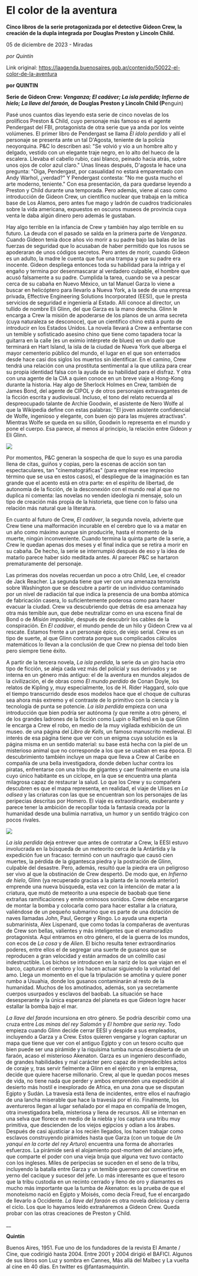 # El color de la aventura

**Cinco libros de la serie protagonizada por el detective Gideon Crew, la creación de la dupla integrada por Douglas Preston y Lincoln Child.**

05 de diciembre de 2023 - Miradas

_por Quintín_

Link original: https://laagenda.buenosaires.gob.ar/contenido/50022-el-color-de-la-aventura



**por **QUIN**TIN**




**Serie de Gideon Crew: *Venganza; El cadáver; La isla perdida; Infierno de hielo; La llave del faraón,* de Douglas Preston y Lincoln Child (P**enguin)




Pasé unos cuantos días leyendo esta serie de cinco novelas de los prolíficos Preston & Child, cuyo personaje más famoso es el agente Pendergast del FBI, protagonista de otra serie que ya anda por los veinte volúmenes. El primer libro de Pendergast se llama *El ídolo perdido* y allí el personaje se presenta ante un tal D'Agosta, teniente de la policía neoyorquina. P&C lo describen así: "Se volvió y vio a un hombre alto y delgado, vestido con un elegante traje negro, en lo alto del hueco de la escalera. Llevaba el cabello rubio, casi blanco, peinado hacia atrás, sobre unos ojos de color azul claro." Unas líneas después, D'agosta le hace una pregunta: "Oiga, Pendergast, por casualidad no estará emparentado con Andy Warhol, ¿verdad?" Y Pendergast contesta: "No me gusta mucho el arte moderno, teniente." Con esa presentación, da para quedarse leyendo a Preston y Child durante una temporada. Pero además, viene al caso como introducción de Gideon Crew, un científico nuclear que trabaja en la mítica base de Los Alamos, pero antes fue mago y ladrón de cuadros tradicionales sobre la vida americana, expuestos en oscuros museos de provincia cuya venta le daba algún dinero pero además le gustaban.




Hay algo terrible en la infancia de Crew y también hay algo terrible en su futuro. La deuda con el pasado se salda en la primera parte de *Venganza*. Cuando Gideon tenía doce años vio morir a su padre bajo las balas de las fuerzas de seguridad que lo acusaban de haber permitido que los rusos se apoderaran de unos códigos secretos. Pero antes de morir, cuando Gideon es un adulto, la madre le cuenta que fue una trampa y que su padre era inocente. Gideon despliega entonces toda su habilidad para la intriga y el engaño y termina por desenmascarar al verdadero culpable, el hombre que acusó falsamente a su padre. Cumplida la tarea, cuando se va a pescar cerca de su cabaña en Nuevo México, un tal Manuel Garza lo viene a buscar en helicóptero para llevarlo a Nueva York, a la sede de una empresa privada, Effective Engineering Solutions Incorporated (EESI), que le presta servicios de seguridad e ingeniería al Estado. Allí conoce al director, un tullido de nombre Eli Glinn, del que Garza es la mano derecha. Glinn le encarga a Crew la misión de apoderarse de los planos de un arma secreta (cuya naturaleza se desconoce), que un científico chino está a punto de introducir en los Estados Unidos. La novela llevará a Crew a enfrentarse con un temible y sofisticado asesino chino que tiene como tapadera tocar la guitarra en la calle (es un eximio intérprete de blues) en un duelo que terminará en Hart Island, la isla de la ciudad de Nueva York que alberga el mayor cementerio público del mundo, el lugar en el que son enterrados desde hace casi dos siglos los muertos sin identificar. En el camino, Crew tendrá una relación con una prostituta sentimental a la que utiliza para crear su propia identidad falsa con la ayuda de su habilidad para el disfraz. Y otra con una agente de la CIA a quien conoce en un breve viaje a Hong-Kong durante la historia. Hay algo de Sherlock Holmes en Crew, también de James Bond, del agente de CIPOL y de otros personajes extravagantes de la ficción escrita y audiovisual. Incluso, el tono del relato recuerda al despreocupado talante de Archie Goodwin, el asistente de Nero Wolfe al que la Wikipedia define con estas palabras: "El joven asistente confidencial de Wolfe, ingenioso y elegante, con buen ojo para las mujeres atractivas". Mientras Wolfe se queda en su sillón, Goodwin lo representa en el mundo y pone el cuerpo. Esa parece, al menos al principio, la relación entre Gideon y Eli Glinn.




![](https://cdn.feater.me/files/images/3259857/5ab5acfb-3eba-48ce-bad2-de4d89620f4f.jpg)




Por momentos, P&C generan la sospecha de que lo suyo es una parodia llena de citas, guiños y copias, pero la escenas de acción son tan espectaculares, tan "cinematográficas" (para emplear ese impreciso término que se usa en estos casos), el despliegue de la imaginación es tan grande que el acento está en otra parte: en el espíritu de libertad, de autonomía de la ficción, de la desconexión con el mundo real al que no duplica ni comenta: las novelas no venden ideología ni mensaje, solo un tipo de creación más propia de la historieta, que tiene con lo falso una relación más natural que la literatura.




En cuanto al futuro de Crew, *El cadáver*, la segunda novela, advierte que Crew tiene una malformación incurable en el cerebro que lo va a matar en un año como máximo aunque sin producirle, hasta el momento de la muerte, ningún inconveniente. Cuando termina la quinta parte de la serie, a Crew le quedan apenas dos meses y el final indica que se retira a morir en su cabaña. De hecho, la serie se interrumpió después de eso y la idea de matarlo parece haber sido meditada antes. Al parecer P&C se hartaron prematuramente del personaje.




Las primeras dos novelas recuerdan un poco a otro Child, Lee, el creador de Jack Reacher. La segunda tiene que ver con una amenaza terrorista sobre Washington que se descubre a partir de un individuo contaminado por un nivel de radiación tal que indica la presencia de una bomba atómica de fabricación casera, lo suficientemente poderosa como para hacer evacuar la ciudad. Crew va descubriendo que detrás de esa amenaza hay otra más temible aun, que debe neutralizar como en una escena final de Bond o de *Misión imposible*, después de descubrir los cables de la conspiración. En *El cadáver*, el mundo pende de un hilo y Gideon Crew va al rescate. Estamos frente a un personaje épico, de viejo serial. Crew es un tipo de suerte, al que Glinn contrata porque sus complicados cálculos matemáticos lo llevan a la conclusión de que Crew no piensa del todo bien pero siempre tiene éxito.




A partir de la tercera novela, *La isla perdida*, la serie da un giro hacia otro tipo de ficción, se aleja cada vez más del policial y sus derivados y se interna en un género más antiguo: el de la aventura en mundos alejados de la civilización, el de obras como *El mundo perdido* de Conan Doyle, los relatos de Kipling y, muy especialmente, los de H. Rider Haggard, solo que el tiempo transcurrido desde esos modelos hace que el choque de culturas sea ahora más extremo y el contraste de lo primitivo con la ciencia y la tecnología de punta se potencie. *La isla perdida* empieza con una introducción que bien podría ser autónoma (y que remite a otro género, el de los grandes ladrones de la ficción como Lupin o Raffles) en la que Glinn le encarga a Crew el robo, en medio de la muy vigilada exhibición de un museo. de una página del *Libro de Kells*, un famoso manuscrito medieval. El interés de esa página tiene que ver con un enigma cuya solución es la página misma en un sentido material: su base está hecha con la piel de un misterioso animal que no corresponde a los que se usaban en esa época. El descubrimiento también incluye un mapa que lleva a Crew al Caribe en compañía de una bella investigadora, donde deben luchar contra los piratas, enfrentarse con una tribu de gigantes y caer finalmente en una isla cuyo único habitante es un cíclope, en la que se encuentra una planta milagrosa capaz de restaurar la salud. Lo que los Crew y su compañera descubren es que el mapa representa, en realidad, el viaje de Ulises en *La odisea* y las criaturas con las que se encuentran son los personajes de las peripecias descritas por Homero. El viaje es extraordinario, exuberante y parece tener la ambición de recopilar toda la fantasía creada por la humanidad desde una bulimia narrativa, un humor y un sentido trágico con pocos rivales.




![](https://cdn.feater.me/files/images/3259861/14057664-b10a-43ca-ab19-b6498cf9dee6.jpg)




*La isla perdida* deja entrever que antes de contratar a Crew, la EESI estuvo involucrada en la búsqueda de un meteorito cerca de la Antártida y la expedición fue un fracaso: terminó con un naufragio que causó cien muertes, la pérdida de la gigantesca piedra y la postración de Glinn, culpable del desastre. Pero, además, resultó que la piedra era un peligroso ser vivo al que la obstinación de Crew despertó. De modo que, en *Infierno de hielo*, Glinn (ya recuperado gracias a la planta de la novela anterior) emprende una nueva búsqueda, esta vez con la intención de matar a la criatura, que mutó de meteorito a una especie de baobab que tiene extrañas ramificaciones y emite ominosos sonidos. Crew debe encargarse de montar la bomba y colocarla como para hacer estallar a la criatura, valiéndose de un pequeño submarino que es parte de una dotación de naves llamadas John, Paul, George y Ringo. Lo ayuda una experta submarinista, Alex Lispenard, que como todas la compañeras de aventuras de Crew son bellas, valientes y más inteligentes que el enamoradizo protagonista. Aquí entramos en otro género, el de la guerra de los mundos, con ecos de *La cosa* y de *Alien*. El bicho resulta tener extraordinarios poderes, entre ellos el de segregar una suerte de gusanos que se reproducen a gran velocidad y están armados de un colmillo casi indestructible. Los bichos se introducen en la nariz de los que viajan en el barco, capturan el cerebro y los hacen actuar siguiendo la voluntad del amo. Llega un momento en el que la tripulación se amotina y quiere poner rumbo a Usuahia, donde los gusanos contaminarán al resto de la humanidad. Muchos de los amotinados, además, son ya secretamente cuerpos usurpados y esclavos del baobab. La situación se hace desesperante y la única esperanza del planeta es que Gideon logre hacer estallar la bomba bajo el mar.




*La llave del faraón* incursiona en otro género. Se podría describir como una cruza entre *Las minas del rey Salomón* y *El hombre que sería rey*. Todo empieza cuando Glinn decide cerrar EESI y despide a sus empleados, incluyendo a Garza y a Crew. Estos quieren vengarse y logran capturar un mapa que tiene que ver con el antiguo Egipto y con un tesoro oculto que bien puede ser una pirámide y la riquísima tumba nunca descubierta de un faraón, acaso el misterioso Akenaton. Garza es un ingeniero desconfiado, de grandes habilidades y mal carácter pero capaz de impredecibles actos de coraje y, tras servir fielmente a Glinn en el ejército y en la empresa, decide que quiere hacerse millonario. Crew, al que le quedan pocos meses de vida, no tiene nada que perder y ambos emprenden una expedición al desierto más hostil e inexplorado de Africa, en una zona que se disputan Egipto y Sudán. La travesía está llena de incidentes, entre ellos el naufragio de una lancha miserable que hace la travesía por el río. Finalmente, los aventureros llegan al lugar señalado por el mapa en compañía de Imogen, otra investigadora bella, misteriosa y llena de recursos. Allí se internan en una selva que florece en medio de la niebla y los captura una tribu muy primitiva, que descienden de los viejos egipcios y odian a los árabes. Después de casi ajusticiar a los recién llegados, los hacen trabajar como esclavos construyendo pirámides hasta que Garza (con un toque de *Un yanqui en la corte del rey Arturo*) encuentra una forma de ahorrarles esfuerzos. La pirámide será el alojamiento post-mortem del anciano jefe, que comparte el poder con una vieja bruja que alguna vez tuvo contacto con los ingleses. Miles de peripecias se suceden en el seno de la tribu, incluyendo la batalla entre Garza y un temible guerrero por convertirse en yerno del cacique y sucesor del jefe. Lo más interesante es que el tesoro que la tribu custodia en un recinto cerrado y lleno de oro y diamantes es mucho más importante que la tumba de Akenaton: es la prueba de que el monoteísmo nació en Egipto y Moisés, como decía Freud, fue el encargado de llevarlo a Occidente. *La llave del faraón* es otra novela deliciosa y cierra el ciclo. Los que lo hayamos leído extrañaremos a Gideon Crew. Queda probar con las otras creaciones de Preston y Child.




\_\_




**Quintín**




Buenos Aires, 1951. Fue uno de los fundadores de la revista El Amante / Cine, que codirigió hasta 2004. Entre 2001 y 2004 dirigió el BAFICI. Algunos de sus libros son Luz y sombra en Cannes, Más allá del Malbec y La vuelta al cine en 40 días. En twitter es @fantasmaquintin.



